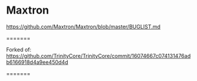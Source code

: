 Maxtron
=======

https://github.com/Maxtron/Maxtron/blob/master/BUGLIST.md

=======

Forked of: https://github.com/TrinityCore/TrinityCore/commit/16074667c074131476adb6166918d4a9ee450d4d

=======
